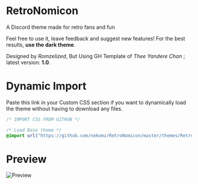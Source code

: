 # RetroNomicon
A Discord theme made for retro fans and fun

Feel free to use it, leave feedback and suggest new features!
For the best results, **use the dark theme**.

Designed by *Romzelized*, But Using GH Template of *Thee Yandere Chan* ; latest version: **1.0**.

# Dynamic Import
Paste this link in your Custom CSS section if you want to
dynamically load the theme without having to download any files.

```css
/* IMPORT CSS FROM GITHUB */

/* Load Base theme */
@import url("https://github.com/nekomz/RetroNomicon/master/themes/Retronomicon.theme.css");
```

# Preview
![Preview](http://i.imgur.com/H4IQIUs.png)
